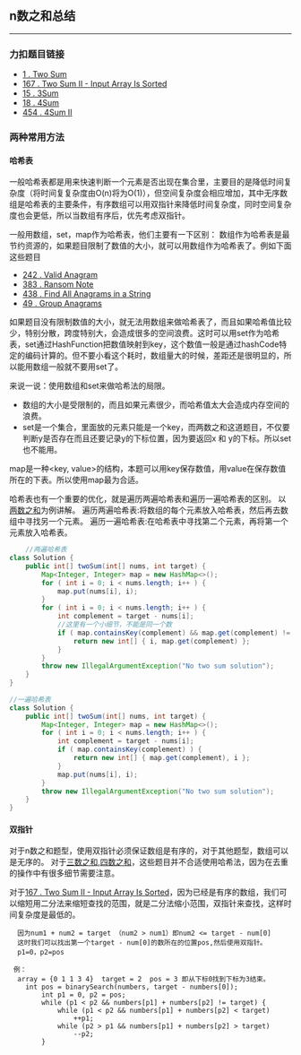 ## n数之和总结

------

### 力扣题目链接
- [1 . Two Sum](https://leetcode-cn.com/problems/two-sum/)
- [167 . Two Sum II - Input Array Is Sorted](https://leetcode-cn.com/problems/two-sum-ii-input-array-is-sorted/)
- [15 . 3Sum](https://leetcode-cn.com/problems/3sum/)
- [18 . 4Sum](https://leetcode-cn.com/problems/4sum/)
- [454 . 4Sum II](https://leetcode-cn.com/problems/4sum-ii/)

### 两种常用方法

#### 哈希表
一般哈希表都是用来快速判断一个元素是否出现在集合里，主要目的是降低时间复杂度（将时间复复杂度由O(n)将为O(1)），但空间复杂度会相应增加，其中无序数组是哈希表的主要条件，有序数组可以用双指针来降低时间复杂度，同时空间复杂度也会更低，所以当数组有序后，优先考虑双指针。

一般用数组，set，map作为哈希表，他们主要有一下区别：
数组作为哈希表是最节约资源的，如果题目限制了数值的大小，就可以用数组作为哈希表了。例如下面这些题目
- [242 . Valid Anagram](https://leetcode-cn.com/problems/valid-anagram/)
- [383 . Ransom Note](https://leetcode-cn.com/problems/ransom-note/)
- [438 . Find All Anagrams in a String](https://leetcode-cn.com/problems/find-all-anagrams-in-a-string/)
- [49 . Group Anagrams](https://leetcode-cn.com/problems/group-anagrams/)

如果题目没有限制数值的大小，就无法用数组来做哈希表了，而且如果哈希值比较少，特别分散，跨度特别大，会造成很多的空间浪费。这时可以用set作为哈希表，set通过HashFunction把数值映射到key，这个数值一般是通过hashCode特定的编码计算的。但不要小看这个耗时，数组量大的时候，差距还是很明显的，所以能用数组一般就不要用set了。

来说一说：使用数组和set来做哈希法的局限。

- 数组的大小是受限制的，而且如果元素很少，而哈希值太大会造成内存空间的浪费。
- set是一个集合，里面放的元素只能是一个key，而两数之和这道题目，不仅要判断y是否存在而且还要记录y的下标位置，因为要返回x 和 y的下标。所以set 也不能用。

map是一种<key, value>的结构，本题可以用key保存数值，用value在保存数值所在的下表。所以使用map最为合适。


哈希表也有一个重要的优化，就是遍历两遍哈希表和遍历一遍哈希表的区别。
以[两数之和](https://leetcode-cn.com/problems/two-sum/)为例讲解。
遍历两遍哈希表:将数组的每个元素放入哈希表，然后再去数组中寻找另一个元素。
遍历一遍哈希表:在哈希表中寻找第二个元素，再将第一个元素放入哈希表。
```java
	//两遍哈希表
class Solution {
    public int[] twoSum(int[] nums, int target) {
        Map<Integer, Integer> map = new HashMap<>();
        for ( int i = 0; i < nums.length; i++ ) {
            map.put(nums[i], i);
        }
        for ( int i = 0; i < nums.length; i++ ) {
            int complement = target - nums[i];
            //这里有一个小细节，不能是同一个数
            if ( map.containsKey(complement) && map.get(complement) != i  ) {
                return new int[] { i, map.get(complement) };
            }
        }
        throw new IllegalArgumentException("No two sum solution");
    }
}
 
//一遍哈希表
class Solution {
    public int[] twoSum(int[] nums, int target) {
        Map<Integer, Integer> map = new HashMap<>();
        for ( int i = 0; i < nums.length; i++ ) {
            int complement = target - nums[i];
            if ( map.containsKey(complement) ) {
                return new int[] { map.get(complement), i };
            }
            map.put(nums[i], i);
        }
        throw new IllegalArgumentException("No two sum solution");
    }
}

```

#### 双指针
对于n数之和题型，使用双指针必须保证数组是有序的，对于其他题型，数组可以是无序的。
对于[三数之和](https://leetcode-cn.com/problems/3sum/),[四数之和](https://leetcode-cn.com/problems/4sum/)，这些题目并不合适使用哈希法，因为在去重的操作中有很多细节需要注意。


对于[167 . Two Sum II - Input Array Is Sorted](https://leetcode-cn.com/problems/two-sum-ii-input-array-is-sorted/)，因为已经是有序的数组，我们可以缩短用二分法来缩短查找的范围，就是二分法缩小范围，双指针来查找，这样时间复杂度是最低的。

```
  因为num1 + num2 = target （num2 > num1）即num2 <= target - num[0]
  这时我们可以找出第一个target - num[0]的数所在的位置pos,然后使用双指针。
  p1=0，p2=pos
 
 例：
  array = {0 1 1 3 4}  target = 2  pos = 3 即从下标0找到下标为3结束。
    int pos = binarySearch(numbers, target - numbers[0]);
        int p1 = 0, p2 = pos;
        while (p1 < p2 && numbers[p1] + numbers[p2] != target) {
            while (p1 < p2 && numbers[p1] + numbers[p2] < target)
                ++p1;
            while (p2 > p1 && numbers[p1] + numbers[p2] > target)
                --p2;
        }
```



